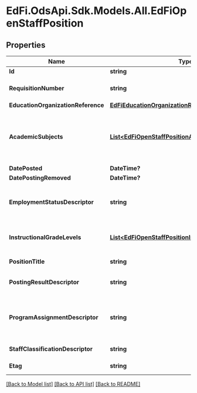 # EdFi.OdsApi.Sdk.Models.All.EdFiOpenStaffPosition
## Properties

Name | Type | Description | Notes
------------ | ------------- | ------------- | -------------
**Id** | **string** |  | 
**RequisitionNumber** | **string** | The number or identifier assigned to an open staff position, typically a requisition number assigned by Human Resources. | 
**EducationOrganizationReference** | [**EdFiEducationOrganizationReference**](EdFiEducationOrganizationReference.md) |  | 
**AcademicSubjects** | [**List&lt;EdFiOpenStaffPositionAcademicSubject&gt;**](EdFiOpenStaffPositionAcademicSubject.md) | An unordered collection of openStaffPositionAcademicSubjects. The teaching field required for the OpenStaffPosition, for example English/Language Arts, Reading, Mathematics, Science, Social Sciences, etc. | [optional] 
**DatePosted** | **DateTime?** | Date the OpenStaffPosition was posted. | 
**DatePostingRemoved** | **DateTime?** | The date the posting was removed or filled. | [optional] 
**EmploymentStatusDescriptor** | **string** | Reflects the type of employment or contract desired for the position; for example:          Probationary          Contractual          Substitute/temporary          Tenured or permanent          Volunteer/no contract          ... | 
**InstructionalGradeLevels** | [**List&lt;EdFiOpenStaffPositionInstructionalGradeLevel&gt;**](EdFiOpenStaffPositionInstructionalGradeLevel.md) | An unordered collection of openStaffPositionInstructionalGradeLevels. The set of grade levels for which the position&#39;s assignment is responsible. | [optional] 
**PositionTitle** | **string** | The descriptive name of an individual&#39;s position. | [optional] 
**PostingResultDescriptor** | **string** | Indication of whether the OpenStaffPosition was filled or retired without filling. | [optional] 
**ProgramAssignmentDescriptor** | **string** | The name of the program for which the OpenStaffPosition will be assigned; for example:          Regular education          Title I-Academic          Title I-Non-Academic          Special Education&#39;          Bilingual/English as a Second Language. | [optional] 
**StaffClassificationDescriptor** | **string** | The titles of employment, official status, or rank of education staff. | 
**Etag** | **string** | A unique system-generated value that identifies the version of the resource. | [optional] 

[[Back to Model list]](../README.md#documentation-for-models) [[Back to API list]](../README.md#documentation-for-api-endpoints) [[Back to README]](../README.md)

